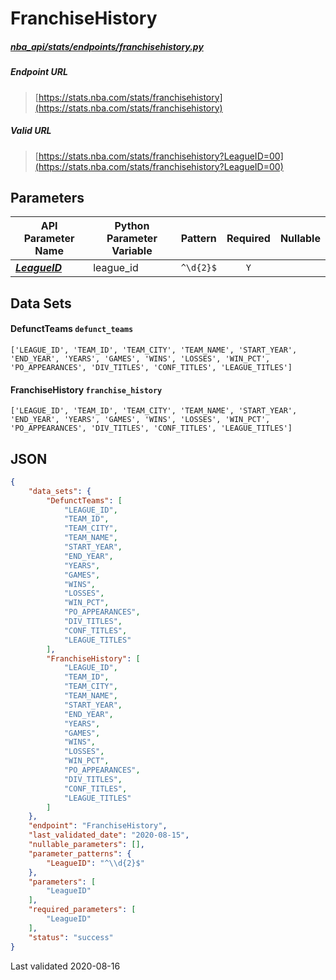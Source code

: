 # FranchiseHistory
##### [nba_api/stats/endpoints/franchisehistory.py](https://github.com/swar/nba_api/blob/master/nba_api/stats/endpoints/franchisehistory.py)

##### Endpoint URL
>[https://stats.nba.com/stats/franchisehistory](https://stats.nba.com/stats/franchisehistory)

##### Valid URL
>[https://stats.nba.com/stats/franchisehistory?LeagueID=00](https://stats.nba.com/stats/franchisehistory?LeagueID=00)

## Parameters
API Parameter Name | Python Parameter Variable | Pattern | Required | Nullable
------------ | ------------ | :-----------: | :---: | :---:
[_**LeagueID**_](https://github.com/swar/nba_api/blob/master/docs/nba_api/stats/library/parameters.md#LeagueID) | league_id | `^\d{2}$` | `Y` |  | 

## Data Sets
#### DefunctTeams `defunct_teams`
```text
['LEAGUE_ID', 'TEAM_ID', 'TEAM_CITY', 'TEAM_NAME', 'START_YEAR', 'END_YEAR', 'YEARS', 'GAMES', 'WINS', 'LOSSES', 'WIN_PCT', 'PO_APPEARANCES', 'DIV_TITLES', 'CONF_TITLES', 'LEAGUE_TITLES']
```

#### FranchiseHistory `franchise_history`
```text
['LEAGUE_ID', 'TEAM_ID', 'TEAM_CITY', 'TEAM_NAME', 'START_YEAR', 'END_YEAR', 'YEARS', 'GAMES', 'WINS', 'LOSSES', 'WIN_PCT', 'PO_APPEARANCES', 'DIV_TITLES', 'CONF_TITLES', 'LEAGUE_TITLES']
```


## JSON
```json
{
    "data_sets": {
        "DefunctTeams": [
            "LEAGUE_ID",
            "TEAM_ID",
            "TEAM_CITY",
            "TEAM_NAME",
            "START_YEAR",
            "END_YEAR",
            "YEARS",
            "GAMES",
            "WINS",
            "LOSSES",
            "WIN_PCT",
            "PO_APPEARANCES",
            "DIV_TITLES",
            "CONF_TITLES",
            "LEAGUE_TITLES"
        ],
        "FranchiseHistory": [
            "LEAGUE_ID",
            "TEAM_ID",
            "TEAM_CITY",
            "TEAM_NAME",
            "START_YEAR",
            "END_YEAR",
            "YEARS",
            "GAMES",
            "WINS",
            "LOSSES",
            "WIN_PCT",
            "PO_APPEARANCES",
            "DIV_TITLES",
            "CONF_TITLES",
            "LEAGUE_TITLES"
        ]
    },
    "endpoint": "FranchiseHistory",
    "last_validated_date": "2020-08-15",
    "nullable_parameters": [],
    "parameter_patterns": {
        "LeagueID": "^\\d{2}$"
    },
    "parameters": [
        "LeagueID"
    ],
    "required_parameters": [
        "LeagueID"
    ],
    "status": "success"
}
```

Last validated 2020-08-16